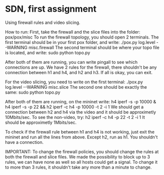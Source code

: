 # SDN, first assignment
Using firewall rules and video slicing.

How to run:
First, take the firewall and the slice files into the folder: pox/pox/misc
To run the firewall topology, you should open 2 terminals.
The first terminal should be in your first pox folder, and write: ./pox.py log.level --WARNING misc.firewall
The second terminal should be where your topo file is located, and write: sudo python topo.py

After both of them are running, you can write pingall to see which connections are up. We have 2 rules for the firewall, there shouldn't be any connection between h1 and h4, and h2 and h3.
If all is okay, you can exit.

For the video slicing, you need to write on the first terminal: ./pox.py log.level --WARNING misc.slice
The second one should be exactly the same: sudo python topo.py

After both of them are running, on the mininet write:
h4 iperf -s -p 10000 &
h4 iperf -s -p 22 &&
h2 iperf -c h4 -p 10000 -t 2 -i 1
We should get a connection between h2 and h4 via the video and it should be approximetly 10Mbits/sec.
To see the non-video, try:
h2 iperf -c h4 -p 22 -t 2 -i 1
It should be approximetly 1Mbits/sec.

To check if the firewall rule between h1 and h4 is not working, just exit the mininet and run all the lines from above. Except h2, run as h1. You shouldn't have a connection.


IMPORTANT:
To change the firewall policies, you should change the rules at both the firewall and slice files.
We made the possibility to block up to 3 rules, we can have none as well so all hosts could get a signal. To change it to more than 3 rules, it shouldn't take any more than a minute to change.


